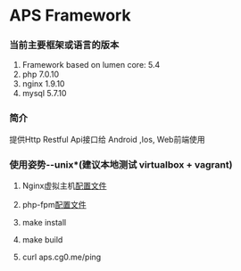 # APS Framework

### 当前主要框架或语言的版本

1. Framework based on lumen core:  5.4
3. php 7.0.10
4. nginx 1.9.10
5. mysql 5.7.10

### 简介

提供Http Restful Api接口给 Android ,Ios, Web前端使用

### 使用姿势--unix*(建议本地测试 virtualbox + vagrant)

1. Nginx虚拟主机[配置文件][1]

2. php-fpm[配置文件][2]

3. make install

4. make build

5. curl aps.cg0.me/ping


[1]:https://github.com/hncg/conf/tree/master/nginx
[2]:https://github.com/hncg/conf/tree/master/php